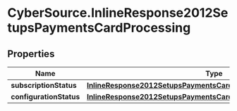 # CyberSource.InlineResponse2012SetupsPaymentsCardProcessing

## Properties
Name | Type | Description | Notes
------------ | ------------- | ------------- | -------------
**subscriptionStatus** | [**InlineResponse2012SetupsPaymentsCardProcessingSubscriptionStatus**](InlineResponse2012SetupsPaymentsCardProcessingSubscriptionStatus.md) |  | [optional] 
**configurationStatus** | [**InlineResponse2012SetupsPaymentsCardProcessingConfigurationStatus**](InlineResponse2012SetupsPaymentsCardProcessingConfigurationStatus.md) |  | [optional] 


